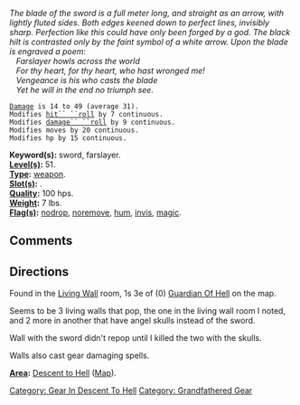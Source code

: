*The blade of the sword is a full meter long, and straight as an arrow,
with lightly fluted sides. Both edges keened down to perfect lines,
invisibly sharp. Perfection like this could have only been forged by a
god. The black hilt is contrasted only by the faint symbol of a white
arrow. Upon the blade is engraved a poem:*  
   *Farslayer howls across the world*  
   *For thy heart, for thy heart, who hast wronged me!*  
   *Vengeance is his who casts the blade*  
   *Yet he will in the end no triumph see.*

[`Damage`](Melee_Weapon_Values.md "wikilink")` is 14 to 49 (average 31).`  
`Modifies `[`hit`` ``roll`](Hit_Roll.md "wikilink")` by 7 continuous.`  
`Modifies `[`damage`` ``roll`](Damage_Roll.md "wikilink")` by 9 continuous.`  
`Modifies moves by 20 continuous.`  
`Modifies hp by 15 continuous.`

**Keyword(s):** sword, farslayer.  
**[Level(s)](Object_Level.md "wikilink"):** 51.  
**[Type](:Category:_Object_Types.md "wikilink"):**
[weapon](:Category:_Melee_Weapons.md "wikilink").  
**[Slot(s)](Object_Slots.md "wikilink"):** <wielded>.  
**[Quality](Object_Quality.md "wikilink"):** 100 hps.  
**[Weight](Object_Weight.md "wikilink"):** 7 lbs.  
**[Flag(s)](:Category:_Object_Flags.md "wikilink"):**
[nodrop](NoDrop_Flag.md "wikilink"),
[noremove](NoRemove_Flag.md "wikilink"), [hum](Hum_Flag.md "wikilink"),
[invis](Invis_Flag.md "wikilink"), [magic](Magic_Flag.md "wikilink").  

## Comments

## Directions

Found in the [Living Wall](Living_Wall "wikilink") room, 1s 3e of (0)
[Guardian Of Hell](Guardian_Of_Hell "wikilink") on the map.

Seems to be 3 living walls that pop, the one in the living wall room I
noted, and 2 more in another that have angel skulls instead of the
sword.

Wall with the sword didn't repop until I killed the two with the skulls.

Walls also cast gear damaging spells.

**[Area](:Category:_Areas.md "wikilink"):** [Descent to
Hell](:Category:_Descent_To_Hell.md "wikilink")
([Map](Descent_To_Hell_Map.md "wikilink")).  

[Category: Gear In Descent To
Hell](Category:_Gear_In_Descent_To_Hell "wikilink") [Category:
Grandfathered Gear](Category:_Grandfathered_Gear "wikilink")
